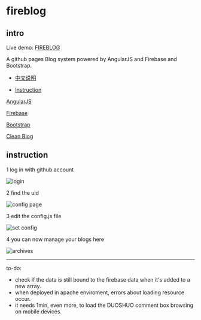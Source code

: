 fireblog
===

intro
---
Live demo: [FIREBLOG](https://cheng-kang.github.io/fireblog/#/)

A github pages Blog system powered by AngularJS and Firebase and Bootstrap.

- [中文说明](http://cheng-kang.github.io/#/p=1457398271740)

- [Instruction](http://cheng-kang.github.io/#/p=1457399976958)

[AngularJS](https://angularjs.org/)

[Firebase](https://www.firebase.com/)

[Bootstrap](http://getbootstrap.com/)

[Clean Blog](http://startbootstrap.com/template-overviews/clean-blog/)

instruction
---

1 log in with github account

![login](http://7u2sl0.com1.z0.glb.clouddn.com/fireblog_login_with_github.png)

2 find the uid

![config page](http://7u2sl0.com1.z0.glb.clouddn.com/fireblog_config_page.png)

3 edit the config.js file

![set config](http://7u2sl0.com1.z0.glb.clouddn.com/fireblog_config.png)

4 you can now manage your blogs here

![archives](http://7u2sl0.com1.z0.glb.clouddn.com/fireblog_archives.png)


-----------
to-do:
- check if the data is still bound to the firebase data when it's added to a new array.
- when deployed in apache enviroment, errors about loading resource occur. 
- it needs 1min, even more, to load the DUOSHUO comment box browsing on mobile devices.
